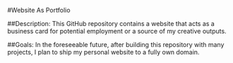 #Website As Portfolio

##Description:
This GitHub repository contains a website that acts as a business card for potential employment or a source of my creative outputs.

##Goals:
In the foreseeable future, after building this repository with many projects, I plan to ship my personal website to a fully own domain.
